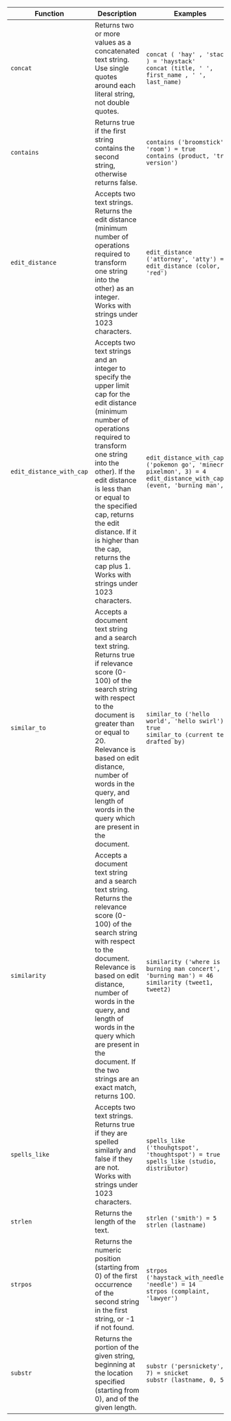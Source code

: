 <table>
<colgroup>
   <col style="width:5%" />
   <col style="width:45%" />
   <col style="width:50%" />
</colgroup>
  <thead>
    <tr>
      <th>Function</th>
      <th>Description</th>
      <th>Examples</th>
    </tr>
  </thead>
  <tbody>
    <tr>
      <td><code>concat</code></td>
      <td>Returns two or more values as a concatenated text string. Use single quotes around each literal string, not double quotes.
</td>
      <td><code class="highlighter-rouge">concat ( 'hay' , 'stack' ) = 'haystack'</code><br><code class="highlighter-rouge">concat (title, ' ', first_name , ' ', last_name)</code></td>
    </tr>
    <tr>
      <td><code>contains</code></td>
      <td>Returns true if the first string contains the second string, otherwise returns false.</td>
      <td><code class="highlighter-rouge">contains ('broomstick', 'room') = true</code><br><code class="highlighter-rouge">contains (product, 'trial version')</code></td>
    </tr>
    <tr>
      <td><code>edit_distance</code></td>
      <td>Accepts two text strings. Returns the edit distance (minimum number of operations required to transform one string into the other) as an integer. Works with strings under 1023 characters.</td>
      <td><code class="highlighter-rouge">edit_distance ('attorney', 'atty') = 4</code><br><code class="highlighter-rouge">edit_distance (color, 'red')</code></td>
    </tr>
    <tr>
      <td><code>edit_distance_with_cap</code></td>
      <td>Accepts two text strings and an integer to specify the upper limit cap for the edit distance (minimum number of operations required to transform one string into the other). If the edit distance is less than or equal to the specified cap, returns the edit distance. If it is higher than the cap, returns the cap plus 1. Works with strings under 1023 characters.</td>
      <td><code class="highlighter-rouge">edit_distance_with_cap ('pokemon go', 'minecraft pixelmon', 3) = 4</code><br><code class="highlighter-rouge">edit_distance_with_cap (event, 'burning man', 3)</code></td>
    </tr>
    <tr>
      <td><code>similar_to</code></td>
      <td>Accepts a document text string and a search text string. Returns true if relevance score (0-100) of the search string with respect to the document is greater than or equal to 20. Relevance is based on edit distance, number of words in the query, and length of words in the query which are present in the document.</td>
      <td><code class="highlighter-rouge">similar_to ('hello world', 'hello swirl') = true</code><br><code class="highlighter-rouge">similar_to (current team, drafted by)</code></td>
    </tr>
    <tr>
      <td><code>similarity</code></td>
      <td>Accepts a document text string and a search text string. Returns the relevance score (0-100) of the search string with respect to the document. Relevance is based on edit distance, number of words in the query, and length of words in the query which are present in the document. If the two strings are an exact match, returns 100.</td>
      <td><code class="highlighter-rouge">similarity ('where is the burning man concert', 'burning man') = 46</code><br><code class="highlighter-rouge">similarity (tweet1, tweet2)</code></td>
    </tr>
    <tr>
      <td><code>spells_like</code></td>
      <td>Accepts two text strings. Returns true if they are spelled similarly and false if they are not. Works with strings under 1023 characters.</td>
      <td><code class="highlighter-rouge">spells_like ('thouhgtspot', 'thoughtspot') = true</code><br><code class="highlighter-rouge">spells_like (studio, distributor)</code></td>
    </tr>
    <tr>
      <td><code>strlen</code></td>
      <td>Returns the length of the text.</td>
      <td><code class="highlighter-rouge">strlen ('smith') = 5</code><br><code class="highlighter-rouge">strlen (lastname)</code></td>
    </tr>
    <tr>
      <td><code>strpos</code></td>
      <td>Returns the numeric position (starting from 0) of the first occurrence of the second string in the first string, or -1 if not found.</td>
      <td><code class="highlighter-rouge">strpos ('haystack_with_needles', 'needle') = 14</code><br><code class="highlighter-rouge">strpos (complaint, 'lawyer')</code></td>
    </tr>
    <tr>
      <td><code>substr</code></td>
      <td>Returns the portion of the given string, beginning at the location specified (starting from 0), and of the given length.</td>
      <td><code class="highlighter-rouge">substr ('persnickety', 3, 7) = snicket</code><br><code class="highlighter-rouge">substr (lastname, 0, 5)</code></td>
    </tr>
  </tbody>
</table>
